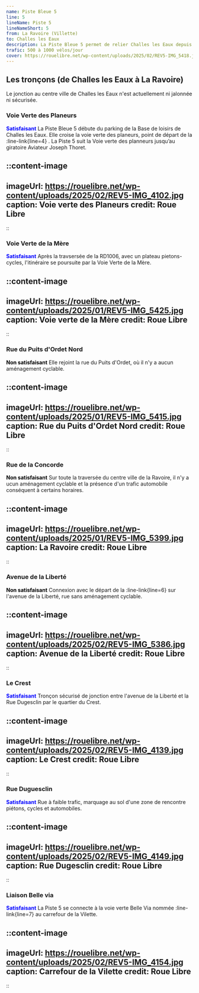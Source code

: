```yaml
---
name: Piste Bleue 5
line: 5
lineName: Piste 5
lineNameShort: 5
from: La Ravoire (Villette)
to: Challes les Eaux
description: La Piste Bleue 5 permet de relier Challes les Eaux depuis la voie Verte Sud via La Ravoire.
trafic: 500 à 1000 vélos/jour
cover: https://rouelibre.net/wp-content/uploads/2025/02/REV5-IMG_5418.jpg
---
```


## Les tronçons (de Challes les Eaux à La Ravoire)

Le jonction au centre ville de Challes les Eaux n'est actuellement ni jalonnée ni sécurisée.

### Voie Verte des Planeurs
<span style="color:blue;font-weight:bold">Satisfaisant</span> La Piste Bleue 5 débute du parking de la Base de loisirs de Challes les Eaux. Elle croise la voie verte des planeurs, point de départ de la :line-link{line=4} . La Piste 5 suit la Voie verte des planneurs jusqu’au giratoire Aviateur Joseph Thoret.

::content-image
---
imageUrl: https://rouelibre.net/wp-content/uploads/2025/02/REV5-IMG_4102.jpg
caption: Voie verte des Planeurs
credit: Roue Libre
---
::

### Voie Verte de la Mère
<span style="color:blue;font-weight:bold">Satisfaisant</span> Après la travsersée de la RD1006, avec un plateau pietons-cycles, l'itinéraire se poursuite par la Voie Verte de la Mère.

::content-image
---
imageUrl: https://rouelibre.net/wp-content/uploads/2025/01/REV5-IMG_5425.jpg
caption: Voie verte de la Mère
credit: Roue Libre
---
::

### Rue du Puits d'Ordet Nord
<span style="color:black;font-weight:bold">Non satisfaisant</span>
Elle rejoint la rue du Puits d'Ordet, où il n'y a aucun aménagement cyclable.

::content-image
---
imageUrl: https://rouelibre.net/wp-content/uploads/2025/01/REV5-IMG_5415.jpg
caption: Rue du Puits d'Ordet Nord
credit: Roue Libre
---
::

### Rue de la Concorde
<span style="color:black;font-weight:bold">Non satisfaisant</span>
Sur toute la traversée du centre ville de la Ravoire, il n'y a ucun aménagement cyclable et la présence d'un trafic automobile conséquent à certains horaires.


::content-image
---
imageUrl: https://rouelibre.net/wp-content/uploads/2025/01/REV5-IMG_5399.jpg
caption: La Ravoire
credit: Roue Libre
---
::

### Avenue de la Liberté
<span style="color:black;font-weight:bold">Non satisfaisant</span>
Connexion avec le départ de la :line-link{line=6} sur l'avenue de la Liberté, rue sans aménagement cyclable.

::content-image
---
imageUrl: https://rouelibre.net/wp-content/uploads/2025/02/REV5-IMG_5386.jpg
caption: Avenue de la Liberté
credit: Roue Libre
---
::

### Le Crest
<span style="color:blue;font-weight:bold">Satisfaisant</span> 
Tronçon sécurisé de jonction entre l'avenue de la Liberté et la Rue Dugesclin par le quartier du Crest.

::content-image
---
imageUrl: https://rouelibre.net/wp-content/uploads/2025/02/REV5-IMG_4139.jpg
caption: Le Crest
credit: Roue Libre
---
::

### Rue Duguesclin
<span style="color:blue;font-weight:bold">Satisfaisant</span>
Rue à faible trafic, marquage au sol d'une zone de rencontre piétons, cycles et automobiles.

::content-image
---
imageUrl: https://rouelibre.net/wp-content/uploads/2025/02/REV5-IMG_4149.jpg
caption: Rue Dugesclin
credit: Roue Libre
---
::

### Liaison Belle via
<span style="color:blue;font-weight:bold">Satisfaisant</span> La Piste 5 se connecte à la voie verte Belle Via nommée :line-link{line=7} au carrefour de la Vilette.

::content-image
---
imageUrl: https://rouelibre.net/wp-content/uploads/2025/02/REV5-IMG_4154.jpg
caption: Carrefour de la Vilette
credit: Roue Libre
---
::